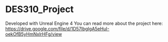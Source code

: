 # DES310_Project

Developed with Unreal Engine 4
You can read more about the project here: https://drive.google.com/file/d/1D57lbgIgA5eHuI-oekOfB5yHmNxlrHFg/view
